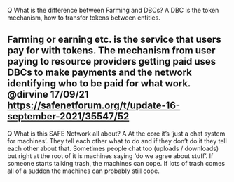 Q  What is the difference between Farming and DBCs?
A DBC is the token mechanism, how to transfer tokens between entities.

Farming or earning etc. is the service that users pay for with tokens. The mechanism from user paying to resource providers getting paid uses DBCs to make payments and the network identifying who to be paid for what work.
@dirvine   17/09/21 https://safenetforum.org/t/update-16-september-2021/35547/52
----------------------------------------------------------------------------------

Q What is this SAFE Network all about?
A At the core it’s ‘just a chat system for machines’. They tell each other what to do and if they don’t do it they tell each other about that. Sometimes people chat too (uploads / downloads) but right at the root of it is machines saying ‘do we agree about stuff’.
If someone starts talking trash, the machines can cope.
If lots of trash comes all of a sudden the machines can probably still cope.
